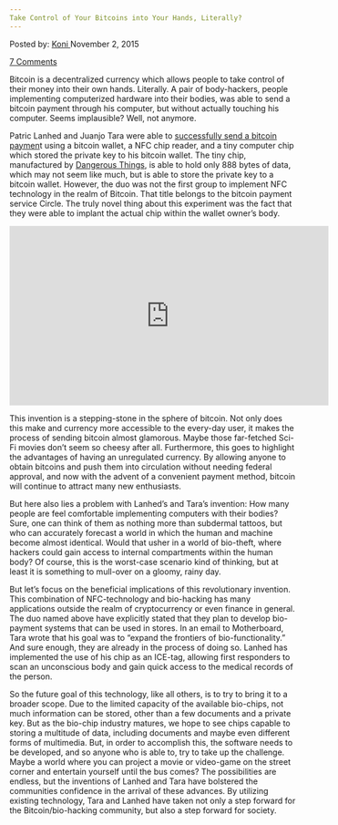```yaml
---
Take Control of Your Bitcoins into Your Hands, Literally?
---
```

<article class="post-listing post-11903 post type-post status-publish format-standard has-post-thumbnail hentry  tag-bitcoins tag-control tag-hands tag-literally">
<div class="post-inner">
<span>Posted by: <a href="https://www.deepdotweb.com/author/kalyan/" title="">Koni </a></span>
<span>November 2, 2015</span>

<span><a href="https://www.deepdotweb.com/2015/11/02/take-control-of-your-bitcoins-into-your-hands-literally/#comments">7 Comments</a></span>


<p>Bitcoin is a decentralized currency which allows people to take control of their money into their own hands. Literally. A pair of body-hackers, people implementing computerized hardware into their bodies, was able to send a bitcoin payment through his computer, but without actually touching his computer. Seems implausible? Well, not anymore.</p>
<p>Patric Lanhed and Juanjo Tara were able to <a href="http://motherboard.vice.com/en_ca/read/this-guy-implanted-his-bitcoin-wallet-and-made-a-payment-with-his-hand">successfully send a bitcoin paymen</a>t using a bitcoin wallet, a NFC chip reader, and a tiny computer chip which stored the private key to his bitcoin wallet. The tiny chip, manufactured by <a href="https://dangerousthings.com/implant-faq/">Dangerous Things</a>, is able to hold only 888 bytes of data, which may not seem like much, but is able to store the private key to a bitcoin wallet. However, the duo was not the first group to implement NFC technology in the realm of Bitcoin. That title belongs to the bitcoin payment service Circle. The truly novel thing about this experiment was the fact that they were able to implant the actual chip within the wallet owner’s body.</p>
<p><iframe width="560" height="315" src="https://www.youtube.com/embed/b9T7YvCvCyQ" frameborder="0" allowfullscreen="allowfullscreen"></iframe></p>
<p>This invention is a stepping-stone in the sphere of bitcoin. Not only does this make and currency more accessible to the every-day user, it makes the process of sending bitcoin almost glamorous. Maybe those far-fetched Sci-Fi movies don’t seem so cheesy after all. Furthermore, this goes to highlight the advantages of having an unregulated currency. By allowing anyone to obtain bitcoins and push them into circulation without needing federal approval, and now with the advent of a convenient payment method, bitcoin will continue to attract many new enthusiasts.</p>
<p>But here also lies a problem with Lanhed’s and Tara’s invention: How many people are feel comfortable implementing computers with their bodies? Sure, one can think of them as nothing more than subdermal tattoos, but who can accurately forecast a world in which the human and machine become almost identical. Would that usher in a world of bio-theft, where hackers could gain access to internal compartments within the human body? Of course, this is the worst-case scenario kind of thinking, but at least it is something to mull-over on a gloomy, rainy day.</p>
<p>But let’s focus on the beneficial implications of this revolutionary invention. This combination of NFC-technology and bio-hacking has many applications outside the realm of cryptocurrency or even finance in general. The duo named above have explicitly stated that they plan to develop bio-payment systems that can be used in stores. In an email to Motherboard, Tara wrote that his goal was to “expand the frontiers of bio-functionality.” And sure enough, they are already in the process of doing so. Lanhed has implemented the use of his chip as an ICE-tag, allowing first responders to scan an unconscious body and gain quick access to the medical records of the person.</p>
<p>So the future goal of this technology, like all others, is to try to bring it to a broader scope. Due to the limited capacity of the available bio-chips, not much information can be stored, other than a few documents and a private key. But as the bio-chip industry matures, we hope to see chips capable to storing a multitude of data, including documents and maybe even different forms of multimedia. But, in order to accomplish this, the software needs to be developed, and so anyone who is able to, try to take up the challenge. Maybe a world where you can project a movie or video-game on the street corner and entertain yourself until the bus comes? The possibilities are endless, but the inventions of Lanhed and Tara have bolstered the communities confidence in the arrival of these advances. By utilizing existing technology, Tara and Lanhed have taken not only a step forward for the Bitcoin/bio-hacking community, but also a step forward for society.</p>
</div>
<span style="display:none"><a href="https://www.deepdotweb.com/tag/bitcoins/" rel="tag">bitcoins</a> <a href="https://www.deepdotweb.com/tag/control/" rel="tag">control</a> <a href="https://www.deepdotweb.com/tag/hands/" rel="tag">hands</a> <a href="https://www.deepdotweb.com/tag/literally/" rel="tag">literally</a></span> <span style="display:none" class="updated">2015-11-02</span>
<div style="display:none" class="vcard author" itemprop="author" itemscope itemtype="http://schema.org/Person"><strong class="fn" itemprop="name"><a href="https://www.deepdotweb.com/author/kalyan/" title="Posts by Koni" rel="author">Koni</a></strong></div>
</div>
</article>

